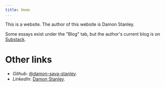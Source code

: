 ```yaml
---
title: Home
...
```


This is a website. The author of this website is Damon Stanley.

Some essays exist under the "Blog" tab, but the author's current blog is on [Substack](https://ssdamon.substack.com/).

# Other links

- *Github*: [@damon-sava-stanley](https://github.com/damon-sava-stanley).
- *LinkedIn*: [Damon Stanley](https://www.linkedin.com/in/damon-stanley-1645a396/).